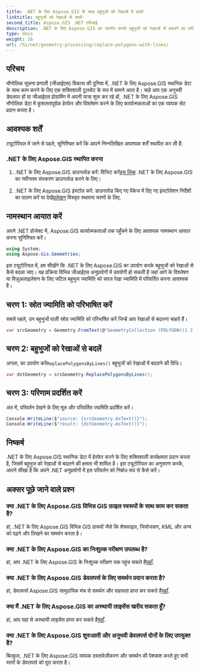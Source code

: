 ```yaml
---
title: .NET के लिए Aspose.GIS के साथ बहुभुजों को रेखाओं में बदलें
linktitle: बहुभुजों को रेखाओं से बदलें
second_title: Aspose.GIS .NET एपीआई
description: .NET के लिए Aspose.GIS का उपयोग करके बहुभुजों को रेखाओं से बदलने का तरीका जानें। अपने जीआईएस डेटा हेरफेर कौशल को सहजता से बढ़ाएं।
type: docs
weight: 16
url: /hi/net/geometry-processing/replace-polygons-with-lines/
---
```

## परिचय
भौगोलिक सूचना प्रणाली (जीआईएस) विकास की दुनिया में, .NET के लिए Aspose.GIS स्थानिक डेटा के साथ काम करने के लिए एक शक्तिशाली टूलसेट के रूप में सामने आता है। चाहे आप एक अनुभवी डेवलपर हों या जीआईएस प्रोग्रामिंग में अपनी यात्रा शुरू कर रहे हों, .NET के लिए Aspose.GIS भौगोलिक डेटा में कुशलतापूर्वक हेरफेर और विश्लेषण करने के लिए कार्यात्मकताओं का एक व्यापक सेट प्रदान करता है।
## आवश्यक शर्तें
ट्यूटोरियल में जाने से पहले, सुनिश्चित करें कि आपने निम्नलिखित आवश्यक शर्तें स्थापित कर ली हैं:
### .NET के लिए Aspose.GIS स्थापित करना
1.  .NET के लिए Aspose.GIS डाउनलोड करें: विजिट करें[इस लिंक](https://releases.aspose.com/gis/net/) .NET के लिए Aspose.GIS का नवीनतम संस्करण डाउनलोड करने के लिए।
   
2.  .NET के लिए Aspose.GIS इंस्टॉल करें: डाउनलोड किए गए पैकेज में दिए गए इंस्टॉलेशन निर्देशों का पालन करें या देखें[प्रलेखन](https://reference.aspose.com/gis/net/) विस्तृत स्थापना चरणों के लिए.

## नामस्थान आयात करें
अपने .NET प्रोजेक्ट में, Aspose.GIS कार्यात्मकताओं तक पहुँचने के लिए आवश्यक नामस्थान आयात करना सुनिश्चित करें।
```csharp
using System;
using Aspose.Gis.Geometries;
```

इस ट्यूटोरियल में, हम सीखेंगे कि .NET के लिए Aspose.GIS का उपयोग करके बहुभुजों को रेखाओं से कैसे बदला जाए। यह प्रक्रिया विभिन्न जीआईएस अनुप्रयोगों में उपयोगी हो सकती है जहां आगे के विश्लेषण या विज़ुअलाइज़ेशन के लिए जटिल बहुभुज ज्यामिति को सरल रेखा ज्यामिति में परिवर्तित करना आवश्यक है।
## चरण 1: स्रोत ज्यामिति को परिभाषित करें
सबसे पहले, उन बहुभुजों वाली स्रोत ज्यामिति को परिभाषित करें जिन्हें आप रेखाओं से बदलना चाहते हैं।
```csharp
var srcGeometry = Geometry.FromText(@"GeometryCollection (POLYGON((1 2, 1 4, 3 4, 3 2)), Point (5 1))");
```
## चरण 2: बहुभुजों को रेखाओं से बदलें
 अगला, का उपयोग करें`ReplacePolygonsByLines()` बहुभुजों को रेखाओं में बदलने की विधि।
```csharp
var dstGeometry = srcGeometry.ReplacePolygonsByLines();
```
## चरण 3: परिणाम प्रदर्शित करें
अंत में, परिवर्तन देखने के लिए मूल और परिवर्तित ज्यामिति प्रदर्शित करें।
```csharp
Console.WriteLine($"source: {srcGeometry.AsText()}");
Console.WriteLine($"result: {dstGeometry.AsText()}");
```

## निष्कर्ष
.NET के लिए Aspose.GIS स्थानिक डेटा में हेरफेर करने के लिए शक्तिशाली कार्यक्षमता प्रदान करता है, जिसमें बहुभुज को रेखाओं से बदलने की क्षमता भी शामिल है। इस ट्यूटोरियल का अनुसरण करके, आपने सीखा है कि अपने .NET अनुप्रयोगों में इस परिवर्तन को निर्बाध रूप से कैसे करें।
## अक्सर पूछे जाने वाले प्रश्न
### क्या .NET के लिए Aspose.GIS विभिन्न GIS फ़ाइल स्वरूपों के साथ काम कर सकता है?
हां, .NET के लिए Aspose.GIS विभिन्न GIS प्रारूपों जैसे कि शेपफाइल, जियोजसन, KML और अन्य को पढ़ने और लिखने का समर्थन करता है।
### क्या .NET के लिए Aspose.GIS का निःशुल्क परीक्षण उपलब्ध है?
 हां, आप .NET के लिए Aspose.GIS के निःशुल्क परीक्षण तक पहुंच सकते हैं[यहाँ](https://releases.aspose.com/).
### क्या .NET के लिए Aspose.GIS डेवलपर्स के लिए समर्थन प्रदान करता है?
 हां, डेवलपर्स Aspose.GIS सामुदायिक मंच से समर्थन और सहायता प्राप्त कर सकते हैं[यहाँ](https://forum.aspose.com/c/gis/33).
### क्या मैं .NET के लिए Aspose.GIS का अस्थायी लाइसेंस खरीद सकता हूँ?
 हां, आप यहां से अस्थायी लाइसेंस प्राप्त कर सकते हैं[यहाँ](https://purchase.aspose.com/temporary-license/).
### क्या .NET के लिए Aspose.GIS शुरुआती और अनुभवी डेवलपर्स दोनों के लिए उपयुक्त है?
बिल्कुल, .NET के लिए Aspose.GIS व्यापक दस्तावेज़ीकरण और समर्थन की पेशकश करते हुए सभी स्तरों के डेवलपर्स को पूरा करता है।